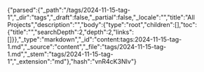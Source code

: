 {"parsed":{"_path":"/tags/2024-11-15-tag-1","_dir":"tags","_draft":false,"_partial":false,"_locale":"","title":"All Projects","description":"","body":{"type":"root","children":[],"toc":{"title":"","searchDepth":2,"depth":2,"links":[]}},"_type":"markdown","_id":"content:tags:2024-11-15-tag-1.md","_source":"content","_file":"tags/2024-11-15-tag-1.md","_stem":"tags/2024-11-15-tag-1","_extension":"md"},"hash":"vnR4cK3NIv"}